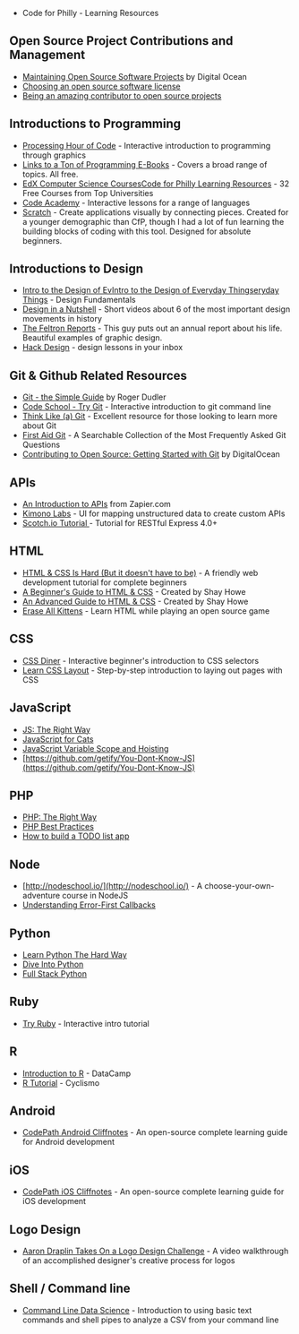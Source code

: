 *   Code for Philly - Learning Resources

## Open Source Project Contributions and Management

* [Maintaining Open Source Software Projects](https://www.digitalocean.com/community/tutorials/maintaining-open-source-software-projects) by Digital Ocean
* [Choosing an open source software license](https://choosealicense.com/) 
* [Being an amazing contributor to open source projects](https://opensource.com/life/11/3/how-become-amazing-contributor-open-source-project)

## Introductions to Programming

*   [Processing Hour of Code](http://hello.processing.org/) - Interactive introduction to programming through graphics
*   [Links to a Ton of Programming E-Books](https://github.com/vhf/free-programming-books/blob/master/free-programming-books.md#professional-development)  - Covers a broad range of topics. All free. 
*   [EdX Computer Science Courses](https://www.edx.org/course-list/allschools/computer-science/allcourses)[Code for Philly Learning Resources](/t4OcAqpaiRW) - 32 Free Courses from Top Universities
*   [Code Academy](http://www.codecademy.com/)  -  Interactive lessons for a range of languages
*   [Scratch](http://scratch.mit.edu/) - Create applications visually by connecting pieces. Created for a younger demographic than CfP, though I had a lot of fun learning the building blocks of coding with this tool. Designed for absolute beginners.

## Introductions to Design

*   [Intro to the Design of Ev](https://www.udacity.com/course/design101)[Intro to the Design of Everyday Things](https://www.udacity.com/course/design101)[eryday Things](https://www.udacity.com/course/design101) - Design Fundamentals
*   [Design in a Nutshell](http://www.open.edu/openlearn/science-maths-technology/engineering-and-technology/design-and-innovation/design/design-nutshell) - Short videos about 6 of the most important design movements in history
*   [The Feltron Reports](http://feltron.com/) - This guy puts out an annual report about his life. Beautiful examples of graphic design.
*   [Hack Design](https://hackdesign.org) - design lessons in your inbox

## Git & Github Related Resources

*   [Git - the Simple Guide](http://rogerdudler.github.io/git-guide/) by Roger Dudler
*   [Code School - Try Git](https://try.github.io/) - Interactive introduction to git command line
*   [Think Like (a) Git](http://think-like-a-git.net/) - Excellent resource for those looking to learn more about Git
*   [First Aid Git](http://ricardofilipe.com/projects/firstaidgit/#/) - A Searchable Collection of the Most Frequently Asked Git Questions
* [Contributing to Open Source: Getting Started with Git](https://www.digitalocean.com/community/tutorials/contributing-to-open-source-getting-started-with-git) by DigitalOcean

## APIs

*   [An Introduction to APIs](https://zapier.com/learn/apis/) from Zapier.com
*   [Kimono Labs](http://www.kimonolabs.com/) - UI for mapping unstructured data to create custom APIs
*   [Scotch.io Tutorial ](http://scotch.io/tutorials/javascript/build-a-restful-api-using-node-and-express-4)- Tutorial for RESTful Express 4.0+

## HTML

*   [HTML & CSS Is Hard (But it doesn't have to be)](https://internetingishard.com/html-and-css/) - A friendly web development tutorial for complete beginners
*   [A Beginner's Guide to HTML & CSS](http://learn.shayhowe.com/html-css) - Created by Shay Howe
*   [An Advanced Guide to HTML & CSS](http://learn.shayhowe.com/advanced-html-css) - Created by Shay Howe
*   [Erase All Kittens](http://eraseallkittens.com/) - Learn HTML while playing an open source game

## CSS

*   [CSS Diner](http://flukeout.github.io/) - Interactive beginner's introduction to CSS selectors
*   [Learn CSS Layout](http://learnlayout.com/) - Step-by-step introduction to laying out pages with CSS

## JavaScript

*   [JS: The Right Way](http://jstherightway.org/)
*   [JavaScript for Cats](http://jsforcats.com/)
*   [JavaScript Variable Scope and Hoisting](http://javascriptissexy.com/javascript-variable-scope-and-hoisting-explained/)
*   [](https://github.com/getify/You-Dont-Know-JS)[https://github.com/getify/You-Dont-Know-JS](https://github.com/getify/You-Dont-Know-JS)

## PHP

*   [PHP: The Right Way](http://www.phptherightway.com/)
*   [PHP Best Practices](https://phpbestpractices.org/)
*   [How to build a TODO list app](http://reganstarr.com/blog/how-to-build-a-to-do-list-app)

## Node

*   [](http://nodeschool.io/)[http://nodeschool.io/](http://nodeschool.io/) - A choose-your-own-adventure course in NodeJS
*   [Understanding Error-First Callbacks](http://thenodeway.io/posts/understanding-error-first-callbacks/)

## Python

*   [Learn Python The Hard Way](http://learnpythonthehardway.org/book/)
*   [Dive Into Python](http://www.diveintopython.net/toc/index.html)
*   [Full Stack Python](http://www.fullstackpython.com/) 

## Ruby

*   [Try Ruby](http://tryruby.org) - Interactive intro tutorial

## R

*   [Introduction to R](https://www.datacamp.com/courses/free-introduction-to-r) - DataCamp
*   [R Tutorial](http://www.cyclismo.org/tutorial/R/index.html) - Cyclismo

## Android

*   [CodePath Android Cliffnotes](http://guides.codepath.com/android) - An open-source complete learning guide for Android development

## iOS

*   [CodePath iOS Cliffnotes](http://guides.codepath.com/ios) - An open-source complete learning guide for iOS development

## Logo Design

*   [Aaron Draplin Takes On a Logo Design Challenge](http://vimeo.com/113751583) - A video walkthrough of an accomplished designer's creative process for logos

## Shell / Command line

*   [Command Line Data Science](http://civic.io/2015/02/03/command-line-data-science/) - Introduction to using basic text commands and shell pipes to analyze a CSV from your command line
